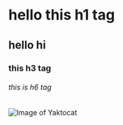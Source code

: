 # hello this h1 tag
## hello hi 
### this h3 tag
###### this is h6 tag
![Image of Yaktocat](https://octodex.github.com/images/yaktocat.png)
